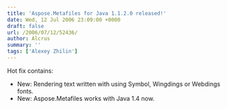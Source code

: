 ```yaml
---
title: 'Aspose.Metafiles for Java 1.1.2.0 released!'
date: Wed, 12 Jul 2006 23:09:00 +0000
draft: false
url: /2006/07/12/52436/
author: Alcrus
summary: ''
tags: ['Alexey Zhilin']
---
```


Hot fix contains:  

*   New: Rendering text written with using Symbol, Wingdings or Webdings fonts.
*   New: Aspose.Metafiles works with Java 1.4 now.







